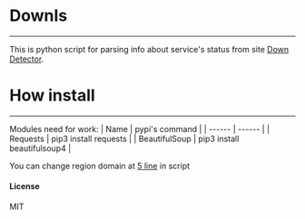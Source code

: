 # DownIs
---
This is python script for parsing info about service's status from site [Down Detector](downdetector.com).

# How install
---
Modules need for work: 
| Name | pypi's command |
| ------ | ------ |
| Requests | pip3 install requests |
| BeautifulSoup | pip3 install beautifulsoup4  |

You can change region domain at [5 line]() in script

#### License ####
MIT
